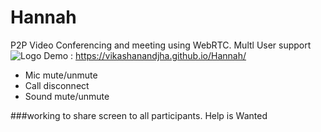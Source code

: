 # Hannah
P2P Video Conferencing and meeting using WebRTC.
Multl User support
![Logo](https://repository-images.githubusercontent.com/521887033/e047b79e-ad4d-4f68-be90-8a86274cc55d)
Demo : https://vikashanandjha.github.io/Hannah/

- Mic mute/unmute
- Call disconnect
- Sound mute/unmute

###working to share screen to all participants. Help is Wanted 

 

